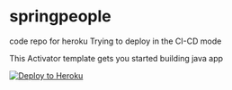 # springpeople
code repo for heroku 
Trying to deploy in the CI-CD mode

This Activator template gets you started building java app

[![Deploy to Heroku](https://www.herokucdn.com/deploy/button.png)](https://heroku.com/deploy)

